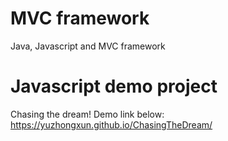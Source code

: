 # MVC framework
Java, Javascript and MVC framework

# Javascript demo project
Chasing the dream! Demo link below: <br>
https://yuzhongxun.github.io/ChasingTheDream/

